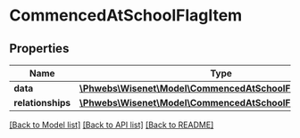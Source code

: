 # CommencedAtSchoolFlagItem

## Properties
Name | Type | Description | Notes
------------ | ------------- | ------------- | -------------
**data** | [**\Phwebs\Wisenet\Model\CommencedAtSchoolFlag**](CommencedAtSchoolFlag.md) |  | [optional] 
**relationships** | [**\Phwebs\Wisenet\Model\CommencedAtSchoolFlagRelationships**](CommencedAtSchoolFlagRelationships.md) |  | [optional] 

[[Back to Model list]](../../README.md#documentation-for-models) [[Back to API list]](../../README.md#documentation-for-api-endpoints) [[Back to README]](../../README.md)

